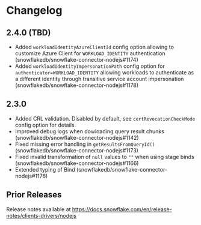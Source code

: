 # Changelog

## 2.4.0 (TBD)

- Added `workloadIdentityAzureClientId` config option allowing to customize Azure Client for `WORKLOAD_IDENTITY` authentication (snowflakedb/snowflake-connector-nodejs#1174)
- Added `workloadIdentityImpersonationPath` config option for `authenticator=WORKLOAD_IDENTITY` allowing workloads to authenticate as a different identity through transitive service account impersonation (snowflakedb/snowflake-connector-nodejs#1178)

## 2.3.0

- Added CRL validation. Disabled by default, see `certRevocationCheckMode` config option for details.
- Improved debug logs when dowloading query result chunks (snowflakedb/snowflake-connector-nodejs#1142)
- Fixed missing error handling in `getResultsFromQueryId()` (snowflakedb/snowflake-connector-nodejs#1173)
- Fixed invalid transformation of `null` values to `""` when using stage binds (snowflakedb/snowflake-connector-nodejs#1166)
- Extended typing of Bind (snowflakedb/snowflake-connector-nodejs#1176)

## Prior Releases

Release notes available at https://docs.snowflake.com/en/release-notes/clients-drivers/nodejs
